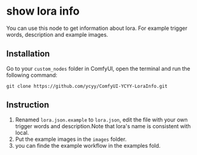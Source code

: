 # show lora info

You can use this node to get information about lora. For example trigger words, description and example images.

## Installation

Go to your `custom_nodes` folder in ComfyUI, open the terminal and run the following command:

```
git clone https://github.com/ycyy/ComfyUI-YCYY-LoraInfo.git
```

## Instruction

1. Renamed `lora.json.example` to `lora.json`, edit the file with your own trigger words and description.Note that lora's name is consistent with local.
2. Put the example images in the `images` folder.
3. you can finde the example workflow in the examples fold.